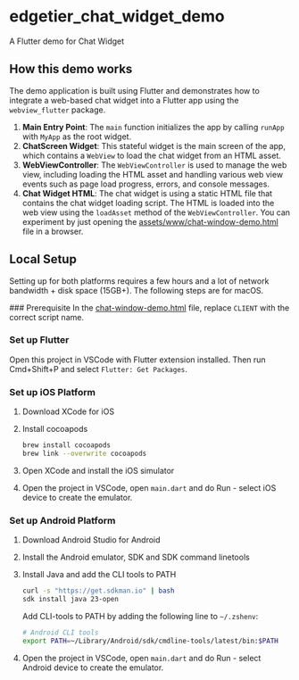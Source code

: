 # edgetier_chat_widget_demo

A Flutter demo for Chat Widget

## How this demo works

The demo application is built using Flutter and demonstrates how to integrate a web-based chat widget into a Flutter app using the `webview_flutter` package.

1. **Main Entry Point**: The `main` function initializes the app by calling `runApp` with `MyApp` as the root widget.
2. **ChatScreen Widget**: This stateful widget is the main screen of the app, which contains a `WebView` to load the chat widget from an HTML asset.
3. **WebViewController**: The `WebViewController` is used to manage the web view, including loading the HTML asset and handling various web view events such as page load progress, errors, and console messages.
4. **Chat Widget HTML**: The chat widget is using a static HTML file that contains the chat widget loading script. The HTML is loaded into the web view using the `loadAsset` method of the `WebViewController`. You can experiment by just opening the [assets/www/chat-window-demo.html](assets/www/chat-window-demo.html) file in a browser.

## Local Setup

Setting up for both platforms requires a few hours and a lot of network bandwidth + disk space (15GB+).
The following steps are for macOS.

### Prerequisite
In the [chat-window-demo.html](https://github.com/EdgeTier/Flutter-ChatWidget/blob/main/edgetier_chat_widget_demo/assets/www/chat-window-demo.html#L27) file, replace `CLIENT` with the correct script name.

### Set up Flutter

Open this project in VSCode with Flutter extension installed. Then run Cmd+Shift+P and select `Flutter: Get Packages`.

### Set up iOS Platform

1. Download XCode for iOS
2. Install cocoapods

    ```bash
    brew install cocoapods
    brew link --overwrite cocoapods
    ```

3. Open XCode and install the iOS simulator
4. Open the project in VSCode, open `main.dart` and do Run - select iOS device to create the emulator.

### Set up Android Platform

1. Download Android Studio for Android
2. Install the Android emulator, SDK and SDK command linetools
3. Install Java and add the CLI tools to PATH

    ```bash
    curl -s "https://get.sdkman.io" | bash
    sdk install java 23-open
    ```

    Add CLI-tools to PATH by adding the following line to `~/.zshenv`:

    ```bash
    # Android CLI tools
    export PATH=~/Library/Android/sdk/cmdline-tools/latest/bin:$PATH
    ```

4. Open the project in VSCode, open `main.dart` and do Run - select Android device to create the emulator.
